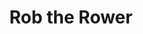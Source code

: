 ---
title: "Rob the Rower"
excerpt: "Embedded software program to control wheeled robot" #<br/><img src='/images/500x300.png'>"
collection: portfolio
permalink: "/portfolio/rob-the-rower/"
published: false
tags:
  - C Programming
  - Embedded Software
  - Multithreading
---
